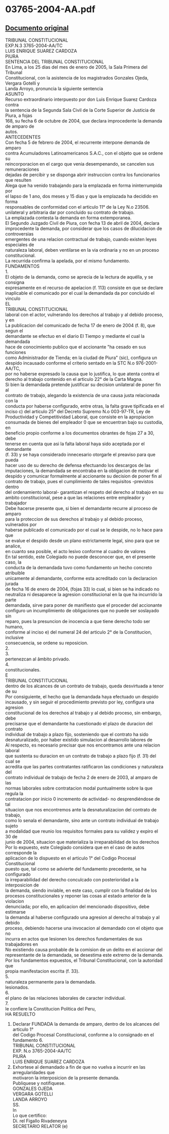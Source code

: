
03765-2004-AA.pdf
=================
  
[Documento original](https://tc.gob.pe/jurisprudencia/2005/03765-2004-AA.pdf)  
---  
TRIBUNAL CONSTITUCIONAL  
EXP.N.3 3765-2004-AA/TC  
LUIS ENRIQUE SUAREZ CARDOZA  
PIURA  
SENTENCIA DEL TRIBUNAL CONSTITUCIONAL  
En Lima, a los 25 dias del mes de enero de 2005, la Sala Primera del Tribunal  
Constitucional, con la asistencia de los magistrados Gonzales Ojeda, Vergara Gotelli y  
Landa Arroyo, pronuncia la siguiente sentencia  
ASUNTO  
Recurso extraordinario interpuesto por don Luis Enrique Suarez Cardoza contra  
la sentencia de la Segunda Sala Civil de la Corte Superior de Justicia de Piura, a fojas  
168, su fecha 6 de octubre de 2004, que declara improcedente la demanda de amparo de  
autos.  
ANTECEDENTES  
Con fecha 5 de febrero de 2004, el recurrente interpone demanda de amparo  
contra Acumuladores Latinoamericanos S.A.C., con el objeto que se ordene su  
reincorporacion en el cargo que venia desempenando, se cancelen sus remuneraciones  
dejadas de percibir y se disponga abrir instruccion contra los funcionarios que resulten  
Alega que ha venido trabajando para la emplazada en forma ininterrumpida por  
el lapso de 1 ano, dos meses y 15 dias y que la emplazada ha decidido en forma  
responsables de conformidad con el articulo 11° de la Ley N.o 23506.  
unilateral y arbitraria dar por concluido su contrato de trabajo.  
La emplazada contesta la demanda en forma extemporanea.  
El Segundo Juzgado Civil de Piura, con fecha 13 de abril de 2004, declara  
improcedente la demanda, por considerar que los casos de dilucidacion de controversias  
emergentes de una relacion contractual de trabajo, cuando existen leyes especiales de  
naturaleza laboral, deben ventilarse en la via ordinaria y no en un proceso  
constitucional.  
La recurrida confirma la apelada, por el mismo fundamento.  
FUNDAMENTOS  
1.  
El objeto de la demanda, como se aprecia de la lectura de aquélla, y se consigna  
expresamente en el recurso de apelacion (f. 113) consiste en que se declare  
inaplicable el comunicado por el cual la demandada da por concluido el vinculo  
EL  
TRIBUNAL CONSTITUCIONAL  
laboral con el actor, vulnerando los derechos al trabajo y al debido proceso, y en  
La publicacion del comunicado de fecha 17 de enero de 2004 (f. 8), que segun el  
demandante se efectuo en el diario El Tiempo y mediante el cual la demandada  
hace de conocimiento publico que el accionante "ha cesado en sus funciones  
como Administrador de Tienda; en la ciudad de Piura" (sic), configura un  
despido incausado conforme el criterio sentado en la STC N.o 976-2001-AA/TC,  
por no haberse expresado la causa que lo justifica, lo que atenta contra el  
derecho al trabajo contenido en el articulo 22° de la Carta Magna.  
Si bien la demandada pretende justificar su decision unilateral de poner fin al  
contrato de trabajo, alegando la existencia de una causa justa relacionada con la  
conducta por haberse configurado, entre otras, la falta grave tipificada en el  
inciso c) del articulo 25° del Decreto Supremo N.o 003-97-TR, Ley de  
Productividad y Competitividad Laboral, que consiste en la apropiacion  
consumada de bienes del empleador 0 que se encuentran bajo su custodia, en  
beneficio propio conforme a los documentos obrantes de fojas 27 a 30, debe  
tenerse en cuenta que asi la falta laboral haya sido aceptada por el demandante  
(f. 33) y se haya considerado innecesario otorgarle el preaviso para que pueda  
hacer uso de su derecho de defensa efectuando los descargos de las  
imputaciones, la demandada se encontraba en la obligacion de motivar el  
despido y comunicar formalmente al accionante su decision de poner fin al  
contrato de trabajo, pues el cumplimiento de tales requisitos -previstos dentro  
del ordenamiento laboral- garantizan el respeto del derecho al trabajo en su  
ambito constitucional, pese a que las relaciones entre empleador y trabajador  
Debe hacerse presente que, si bien el demandante recurre al proceso de amparo  
para la proteccion de sus derechos al trabajo y al debido proceso, vulnerados por  
haberse publicado el comunicado por el cual se le despide, no lo hace para que  
se evalue el despido desde un plano estrictamente legal, sino para que se analice,  
en cuanto sea posible, el acto lesivo conforme al cuadro de valores  
En tal sentido, este Colegiado no puede desconocer que, en el presente caso, la  
conducta de la demandada tuvo como fundamento un hecho concreto atribuible  
unicamente al demandante, conforme esta acreditado con la declaracion jurada  
de fecha 16 de enero de 2004, (fojas 33) lo cual, si bien se ha indicado no  
neutraliza ni desaparece la agresion constitucional en la que ha incurrido la parte  
demandada, sirve para poner de manifiesto que el proceder del accionante  
configuro un incumplimiento de obligaciones que no puede ser soslayado sin  
reparo, pues la presuncion de inocencia a que tiene derecho todo ser humano,  
conforme al inciso e) del numeral 24 del articulo 2° de la Constitucion, inclusive  
consecuencia, se ordene su reposicion.  
2.  
3.  
pertenezcan al âmbito privado.  
4.  
constitucionales.  
E  
TRIBUNAL CONSTITUCIONAL  
dentro de los alcances de un contrato de trabajo, queda desvirtuada a tenor de su  
Por consiguiente, el hecho que la demandada haya efectuado un despido  
incausado, y sin seguir el procedimiento previsto por ley, configura una agresion  
constitucional de los derechos al trabajo y al debido proceso, sin embargo, debe  
precisarse que el demandante ha cuestionado el plazo de duracion del contrato  
individual de trabajo a plazo fijo, sosteniendo que el contrato ha sido  
desnaturalizado, por haber existido simulacion al desarrollo labores de  
Al respecto, es necesario precisar que nos encontramos ante una relacion laboral  
que sustenta su duracion en un contrato de trabajo a plazo fijo (f. 31) del cual se  
acredita que las partes contratantes ratificaron las condiciones y naturaleza del  
contrato individual de trabajo de fecha 2 de enero de 2003, al amparo de las  
normas laborales sobre contratacion modal puntualmente sobre la que regula la  
contratacion por inicio 0 incremento de actividad- no desprendiéndose de tal  
situacion que nos encontremos ante la desnaturalizacion del contrato de trabajo,  
como lo senala el demandante, sino ante un contrato individual de trabajo sujeto  
a modalidad que reunio los requisitos formales para su validez y expiro el 30 de  
junio de 2004, situacion que materializa la irreparabilidad de los derechos  
Por lo expuesto, este Colegiado considera que en el caso de autos corresponde la  
aplicacion de lo dispuesto en el articulo 1° del Codigo Procesal Constitucional  
puesto que, tal como se advierte del fundamento precedente, se ha configurado  
la irreparabilidad del derecho conculcado con posterioridad a la interposicion de  
la demanda, siendo inviable, en este caso, cumplir con la finalidad de los  
procesos constitucionales y reponer las cosas al estado anterior de la violacion  
denunciada; por ello, en aplicacion del mencionado dispositivo, debe estimarse  
la demanda al haberse configurado una agresion al derecho al trabajo y al debido  
proceso, debiendo hacerse una invocacion al demandado con el objeto que no  
incurra en actos que lesionen los derechos fundamentales de sus trabajadores en  
No existiendo causa probable de la comision de un delito en el accionar del  
representante de la demandada, se desestima este extremo de la demanda.  
Por los fundamentos expuestos, el Tribunal Constitucional, con la autoridad que  
propia manifestacion escrita (f. 33).  
5.  
naturaleza permanente para la demandada.  
lesionados.  
6.  
el plano de las relaciones laborales de caracter individual.  
7.  
le confiere la Constitucion Politica del Peru,  
HA RESUELTO  
1. Declarar FUNDADA la demanda de amparo, dentro de los alcances del articulo 1°  
del Codigo Procesal Constitucional, conforme a lo consignado en el fundamento 6.  
TRIBUNAL CONSTITUCIONAL  
EXP. N.o 3765-2004-AA/TC  
PIURA  
LUIS ENRIQUE SUAREZ CARDOZA  
2. Exhortese al demandado a fin de que no vuelva a incurrir en las arregularidades que  
motivaron la interposicion de la presente demanda.  
Publiquese y notifiquese.  
GONZALES OJEDA  
VERGARA GOTELLI  
LANDA ARROYO  
SS.  
ln  
Lo que certifico:  
Di. rel Figallo Rivadeneyra  
SECRETARIO RELATOR (e)